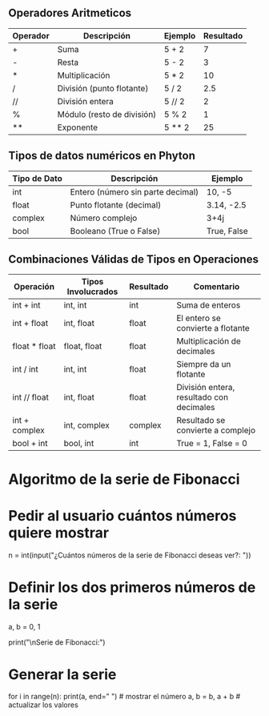 ## Operadores Aritmeticos
| Operador | Descripción                 | Ejemplo    | Resultado |
|----------|-----------------------------|------------|-----------|
| +      | Suma                        | 5 + 2    | 7       |
| -      | Resta                       | 5 - 2    | 3       |
| *      | Multiplicación              | 5 * 2    | 10      |
| /      | División (punto flotante)   | 5 / 2    | 2.5     |
| //     | División entera             | 5 // 2   | 2       |
| %      | Módulo (resto de división)  | 5 % 2    | 1       |
| **     | Exponente                   | 5 ** 2   | 25      |

## Tipos de datos numéricos en Phyton
| Tipo de Dato | Descripción                              | Ejemplo        |
|--------------|------------------------------------------|----------------|
| int        | Entero (número sin parte decimal)        | 10, -5     |
| float      | Punto flotante (decimal)                 | 3.14, -2.5 |
| complex    | Número complejo                          | 3+4j         |
| bool       | Booleano (True o False)                  | True, False|

## Combinaciones Válidas de Tipos en Operaciones
| Operación        | Tipos Involucrados     | Resultado | Comentario                                 |
|------------------|------------------------|-----------|--------------------------------------------|
| int + int      | int, int           | int     | Suma de enteros                            |
| int + float    | int, float         | float   | El entero se convierte a flotante          |
| float * float  | float, float       | float   | Multiplicación de decimales                |
| int / int      | int, int           | float   | Siempre da un flotante                     |
| int // float   | int, float         | float   | División entera, resultado con decimales   |
| int + complex  | int, complex       | complex | Resultado se convierte a complejo          |
| bool + int     | bool, int          | int     | True = 1, False = 0      





















# Algoritmo de la serie de Fibonacci

# Pedir al usuario cuántos números quiere mostrar
n = int(input("¿Cuántos números de la serie de Fibonacci deseas ver?: "))

# Definir los dos primeros números de la serie
a, b = 0, 1

print("\nSerie de Fibonacci:")

# Generar la serie
for i in range(n):
    print(a, end=" ")  # mostrar el número
    a, b = b, a + b    # actualizar los valores
